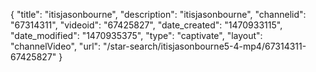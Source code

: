 {
    "title": "itisjasonbourne",
    "description": "itisjasonbourne",
    "channelid": "67314311",
    "videoid": "67425827",
    "date_created": "1470933115",
    "date_modified": "1470935375",
    "type": "captivate",
    "layout": "channelVideo",
    "url": "\/star-search\/itisjasonbourne5-4-mp4\/67314311-67425827"
}
